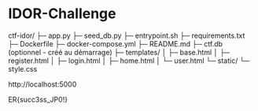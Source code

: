 # IDOR-Challenge

ctf-idor/
├─ app.py
├─ seed_db.py
├─ entrypoint.sh
├─ requirements.txt
├─ Dockerfile
├─ docker-compose.yml
├─ README.md
├─ ctf.db (optionnel - créé au démarrage)
├─ templates/
│  ├─ base.html
│  ├─ register.html
│  ├─ login.html
│  ├─ home.html
│  └─ user.html
└─ static/
   └─ style.css


http://localhost:5000

ER{succ3ss_JP0!}